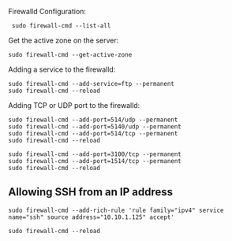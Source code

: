 Firewalld Configuration:

```
 sudo firewall-cmd --list-all
```

Get the active zone on the server:

```
sudo firewall-cmd --get-active-zone
```

Adding a service to the firewalld:

```
sudo firewall-cmd --add-service=ftp --permanent
sudo firewall-cmd --reload
```

Adding TCP or UDP port to the firewalld:

```
sudo firewall-cmd --add-port=514/udp --permanent
sudo firewall-cmd --add-port=5140/udp --permanent
sudo firewall-cmd --add-port=514/tcp --permanent
sudo firewall-cmd --reload
```

```
sudo firewall-cmd --add-port=3100/tcp --permanent
sudo firewall-cmd --add-port=1514/tcp --permanent
sudo firewall-cmd --reload
```

## Allowing SSH from an IP address
```
sudo firewall-cmd --add-rich-rule 'rule family="ipv4" service name="ssh" source address="10.10.1.125" accept'
```

```
sudo firewall-cmd --reload
```
